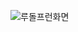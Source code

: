 ![루돌프런화면](https://github.com/ongheong/RudolfRun/assets/87983309/0a58163d-488d-4d1b-93f8-39ee32be0278)

